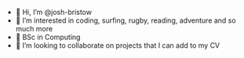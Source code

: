 - 👋 Hi, I’m @josh-bristow
- 👀 I’m interested in coding, surfing, rugby, reading, adventure and so much more
- 🌱 BSc in Computing
- 💞️ I’m looking to collaborate on projects that I can add to my CV


<!---
josh-bristow/josh-bristow is a ✨ special ✨ repository because its `README.md` (this file) appears on your GitHub profile.
You can click the Preview link to take a look at your changes.
--->
